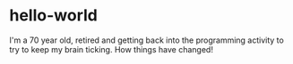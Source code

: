 # hello-world

I'm a 70 year old, retired and getting back into the programming activity to try to keep my brain ticking. How things have changed!
